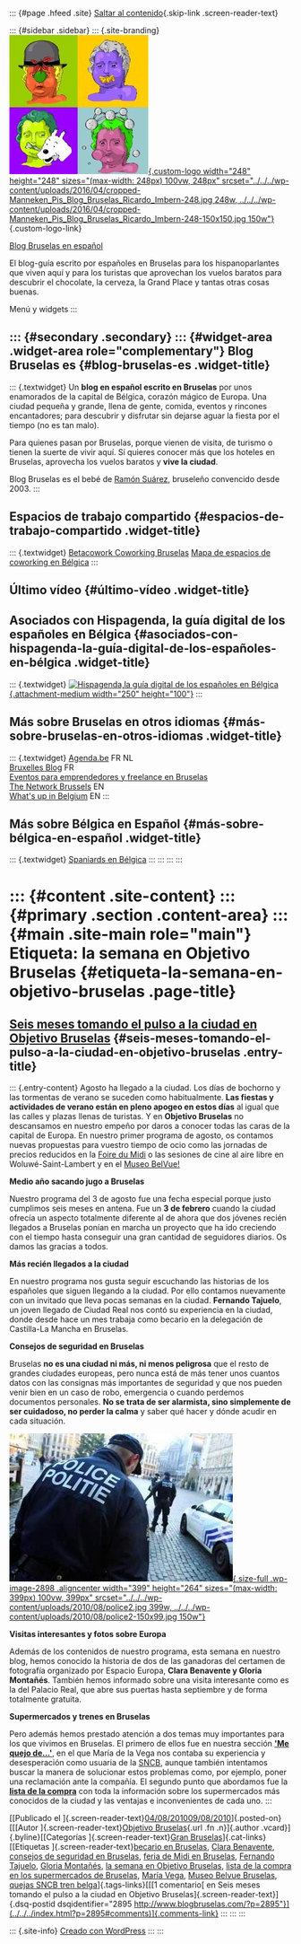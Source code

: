 ::: {#page .hfeed .site}
[Saltar al contenido](index.html#content){.skip-link
.screen-reader-text}

::: {#sidebar .sidebar}
::: {.site-branding}
[![](../../../wp-content/uploads/2016/04/cropped-Manneken_Pis_Blog_Bruselas_Ricardo_Imbern-248.jpg){.custom-logo
width="248" height="248" sizes="(max-width: 248px) 100vw, 248px"
srcset="../../../wp-content/uploads/2016/04/cropped-Manneken_Pis_Blog_Bruselas_Ricardo_Imbern-248.jpg 248w, ../../../wp-content/uploads/2016/04/cropped-Manneken_Pis_Blog_Bruselas_Ricardo_Imbern-248-150x150.jpg 150w"}](../../../index.html){.custom-logo-link}

[Blog Bruselas en español](../../../index.html)

El blog-guía escrito por españoles en Bruselas para los hispanoparlantes
que viven aquí y para los turistas que aprovechan los vuelos baratos
para descubrir el chocolate, la cerveza, la Grand Place y tantas otras
cosas buenas.

Menú y widgets
:::

::: {#secondary .secondary}
::: {#widget-area .widget-area role="complementary"}
Blog Bruselas es {#blog-bruselas-es .widget-title}
----------------

::: {.textwidget}
Un **blog en español escrito en Bruselas** por unos enamorados de la
capital de Bélgica, corazón mágico de Europa. Una ciudad pequeña y
grande, llena de gente, comida, eventos y rincones encantadores; para
descubrir y disfrutar sin dejarse aguar la fiesta por el tiempo (no es
tan malo).

Para quienes pasan por Bruselas, porque vienen de visita, de turismo o
tienen la suerte de vivir aquí. Sí quieres conocer más que los hoteles
en Bruselas, aprovecha los vuelos baratos y **vive la ciudad**.

Blog Bruselas es el bebé de [Ramón Suárez](http://www.ramonsuarez.com),
bruseleño convencido desde 2003.
:::

Espacios de trabajo compartido {#espacios-de-trabajo-compartido .widget-title}
------------------------------

::: {.textwidget}
[Betacowork Coworking Bruselas](http://www.betacowork.com) [Mapa de
espacios de coworking en Bélgica](http://coworkingbelgium.com)
:::

Último vídeo {#último-vídeo .widget-title}
------------

Asociados con Hispagenda, la guía digital de los españoles en Bélgica {#asociados-con-hispagenda-la-guía-digital-de-los-españoles-en-bélgica .widget-title}
---------------------------------------------------------------------

::: {.textwidget}
[![Hispagenda,la guía digital de los españoles en
Bélgica](../../../wp-content/uploads/2010/04/Hispagenda-250px.gif "Hispagenda, la guía digital de los españoles en Bélgica"){.attachment-medium
width="250" height="100"}](http://www.hispagenda.com)
:::

Más sobre Bruselas en otros idiomas {#más-sobre-bruselas-en-otros-idiomas .widget-title}
-----------------------------------

::: {.textwidget}
[Agenda.be](http://www.agenda.be) FR NL\
[Bruxelles Blog](http://www.bxlblog.be/) FR\
[Eventos para emprendedores y freelance en
Bruselas](http://www.betacowork.com/events/)\
[The Network
Brussels](http://groups.yahoo.com/group/TheNetworkBrussels/) EN\
[What\'s up in Belgium](http://www.whatsupin.be/) EN
:::

Más sobre Bélgica en Español {#más-sobre-bélgica-en-español .widget-title}
----------------------------

::: {.textwidget}
[Spaniards en Bélgica](http://www.spaniards.es/paises/belgica)
:::
:::
:::
:::

::: {#content .site-content}
::: {#primary .section .content-area}
::: {#main .site-main role="main"}
Etiqueta: la semana en Objetivo Bruselas {#etiqueta-la-semana-en-objetivo-bruselas .page-title}
========================================

[Seis meses tomando el pulso a la ciudad en Objetivo Bruselas](../../../index.html?p=2895) {#seis-meses-tomando-el-pulso-a-la-ciudad-en-objetivo-bruselas .entry-title}
------------------------------------------------------------------------------------------

::: {.entry-content}
Agosto ha llegado a la ciudad. Los días de bochorno y las tormentas de
verano se suceden como habitualmente. **Las fiestas y actividades de
verano están en pleno apogeo en estos días** al igual que las calles y
plazas llenas de turistas. Y en **Objetivo Bruselas** no descansamos en
nuestro empeño por daros a conocer todas las caras de la capital de
Europa. En nuestro primer programa de agosto, os contamos nuevas
propuestas para vuestro tiempo de ocio como las jornadas de precios
reducidos en la [Foire du Midi](http://www.foiredumidi.be) o las
sesiones de cine al aire libre en Woluwé-Saint-Lambert y en el [Museo
BelVue!](http://www.belvue.be)

**Medio año sacando jugo a Bruselas**

Nuestro programa del 3 de agosto fue una fecha especial porque justo
cumplimos seis meses en antena. Fue un **3 de febrero** cuando la ciudad
ofrecía un aspecto totalmente diferente al de ahora que dos jóvenes
recién llegados a Bruselas ponían en marcha un proyecto que ha ido
creciendo con el tiempo hasta conseguir una gran cantidad de seguidores
diarios. Os damos las gracias a todos.

**Más recién llegados a la ciudad**

En nuestro programa nos gusta seguir escuchando las historias de los
españoles que siguen llegando a la ciudad. Por ello contamos nuevamente
con un invitado que lleva pocas semanas en la ciudad. **Fernando
Tajuelo**, un joven llegado de Ciudad Real nos contó su experiencia en
la ciudad, donde desde hace un mes trabaja como becario en la delegación
de Castilla-La Mancha en Bruselas.

**Consejos de seguridad en Bruselas**

Bruselas **no es una ciudad ni más, ni menos peligrosa** que el resto de
grandes ciudades europeas, pero nunca está de más tener unos cuantos
datos con las consignas más importantes de seguridad y que nos pueden
venir bien en un caso de robo, emergencia o cuando perdemos documentos
personales. **No se trata de ser alarmista, sino simplemente de ser
cuidadoso, no perder la calma** y saber qué hacer y dónde acudir en cada
situación.

[![](../../../wp-content/uploads/2010/08/police2.jpg){.size-full
.wp-image-2898 .aligncenter width="399" height="264"
sizes="(max-width: 399px) 100vw, 399px"
srcset="../../../wp-content/uploads/2010/08/police2.jpg 399w, ../../../wp-content/uploads/2010/08/police2-150x99.jpg 150w"}](http://www.blogbruselas.com/2010/08/seis-meses-tomando-el-pulso-a-la-ciudad-en-objetivo-bruselas.html/police-3)

**Visitas interesantes y fotos sobre Europa**

Además de los contenidos de nuestro programa, esta semana en nuestro
blog, hemos conocido la historia de dos de las ganadoras del certamen de
fotografía organizado por Espacio Europa, **Clara Benavente y Gloria
Montañés**. También hemos informado sobre una visita interesante como es
la del Palacio Real, que abre sus puertas hasta septiembre y de forma
totalmente gratuita.

**Supermercados y trenes en Bruselas**

Pero además hemos prestado atención a dos temas muy importantes para los
que vivimos en Bruselas. El primero de ellos fue en nuestra sección
**['Me quejo
de...'](http://objetivobruselas.blogspot.com/2010/08/averias-y-retrasos-en-los-trenes-belgas.html)**,
en el que María de la Vega nos contaba su experiencia y desesperación
como usuaria de la [SNCB](http://www.sncb.be), aunque también intentamos
buscar la manera de solucionar estos problemas como, por ejemplo, poner
una reclamación ante la compañía. El segundo punto que abordamos fue la
**[lista de la
compra](http://objetivobruselas.blogspot.com/2010/07/supermercados-en-bruselas-i-te-ayudamos.html)**
con toda la información sobre los supermercados más conocidos de la
ciudad y las ventajas e inconvenientes de cada uno.
:::

[[Publicado el
]{.screen-reader-text}[04/08/201009/08/2010](../../../index.html?p=2895)]{.posted-on}[[[Autor
]{.screen-reader-text}[Objetivo
Bruselas](../../author/objetivo-bruselas/index.html){.url .fn
.n}]{.author .vcard}]{.byline}[[Categorías ]{.screen-reader-text}[Gran
Bruselas](../../category/gran-bruselas/index.html)]{.cat-links}[[Etiquetas
]{.screen-reader-text}[becario en
Bruselas](../becario-en-bruselas/index.html), [Clara
Benavente](../clara-benavente/index.html), [consejos de seguridad en
Bruselas](../consejos-de-seguridad-en-bruselas/index.html), [feria de
Midi en Bruselas](../feria-de-midi-en-bruselas/index.html), [Fernando
Tajuelo](../fernando-tajuelo/index.html), [Gloria
Montañés](../gloria-montanes/index.html), [la semana en Objetivo
Bruselas](index.html), [lista de la compra en los supermercados de
Bruselas](../lista-de-la-compra-en-los-supermercados-de-bruselas/index.html),
[María Vega](../maria-vega/index.html), [Museo Belvue
Bruselas](../museo-belvue-bruselas/index.html), [quejas SNCB tren
belga](../quejas-sncb-tren-belga/index.html)]{.tags-links}[[[1
comentario[ en Seis meses tomando el pulso a la ciudad en Objetivo
Bruselas]{.screen-reader-text}]{.dsq-postid
dsqidentifier="2895 http://www.blogbruselas.com/?p=2895"}](../../../index.html?p=2895#comments)]{.comments-link}
:::
:::
:::

::: {.site-info}
[Creado con WordPress](https://es.wordpress.org/)
:::
:::
